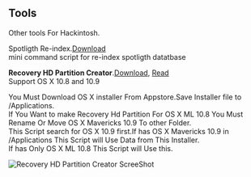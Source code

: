## Tools
Other tools For Hackintosh. 
   
Spotligth Re-index.[Download](https://raw.github.com/xenatt/Hackintosh/master/Tools/reindex-spotligth.command)   
mini command script for re-index spotligth datatbase

**Recovery HD Partition Creator**.[Download](https://raw.github.com/xenatt/Hackintosh/master/Tools/RecoveryHD_13A603.dmg), [Read](https://github.com/xenatt/Hackintosh/blob/master/Tools/RecoveryHD%20Creater.command)        
Support OS X 10.8 and 10.9   
      
You Must Download OS X installer From Appstore.Save Installer file to /Applications.   
If You Want to make Recovery Hd Partition For OS X ML 10.8 You Must Rename Or Move OS X Mavericks 10.9 To other Folder.   
This Script search for OS X 10.9 first.If has OS X Mavericks 10.9 in /Applications This Script will Use Data from This Installer.   
If has Only OS X ML 10.8 This Script will Use this.        

![Recovery HD Partition Creator ScreeShot](https://raw.github.com/xenatt/Hackintosh/master/Tools/RecoveryHDCreater.png)     




